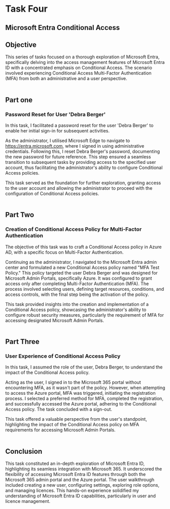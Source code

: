# Task Four

<h2>Microsoft Entra Conditional Access</h2>
<h2>Objective</h2>
 
This series of tasks focused on a thorough exploration of Microsoft Entra, specifically delving into the access management features of Microsoft Entra ID with a concentrated emphasis on Conditional Access. The scenario involved experiencing Conditional Access Multi-Factor Authentication (MFA) from both an administrative and a user perspective.
</br> 
</br>
 
<h2>Part one</h2>
<h3> Password Reset for User 'Debra Berger'</h3>
 
In this task, I facilitated a password reset for the user 'Debra Berger' to enable her initial sign-in for subsequent activities.</br> 

As the administrator, I utilised Microsoft Edge to navigate to https://entra.microsoft.com, where I signed in using administrative credentials. Following this, I reset Debra Berger's password, documenting the new password for future reference. This step ensured a seamless transition to subsequent tasks by providing access to the specified user account, thus facilitating the administrator's ability to configure Conditional Access policies.</br> 

This task served as the foundation for further exploration, granting access to the user account and allowing the administrator to proceed with the configuration of Conditional Access policies.
</br> 
</br>

<h2>Part Two</h2>
<h3>Creation of Conditional Access Policy for Multi-Factor Authentication</h3>

The objective of this task was to craft a Conditional Access policy in Azure AD, with a specific focus on Multi-Factor Authentication.</br>

Continuing as the administrator, I navigated to the Microsoft Entra admin center and formulated a new Conditional Access policy named "MFA Test Policy." This policy targeted the user Debra Berger and was designed for Microsoft Admin Portals, specifically Azure. It was configured to grant access only after completing Multi-Factor Authentication (MFA). The process involved selecting users, defining target resources, conditions, and access controls, with the final step being the activation of the policy. </br>

This task provided insights into the creation and implementation of a Conditional Access policy, showcasing the administrator's ability to configure robust security measures, particularly the requirement of MFA for accessing designated Microsoft Admin Portals.
</br>
</br>

<h2>Part Three</h2>
<h3>User Experience of Conditional Access Policy</h3>

In this task, I assumed the role of the user, Debra Berger, to understand the impact of the Conditional Access policy. </br> 

Acting as the user, I signed in to the Microsoft 365 portal without encountering MFA, as it wasn't part of the policy. However, when attempting to access the Azure portal, MFA was triggered, initiating the registration process. I selected a preferred method for MFA, completed the registration, and successfully accessed the Azure portal, adhering to the Conditional Access policy. The task concluded with a sign-out.</br> 

This task offered a valuable perspective from the user's standpoint, highlighting the impact of the Conditional Access policy on MFA requirements for accessing Microsoft Admin Portals.
</br>
</br>

<h2>Conclusion</h2>

This task constituted an in-depth exploration of Microsoft Entra ID, highlighting its seamless integration with Microsoft 365. It underscored the flexibility of accessing Microsoft Entra ID features through both the Microsoft 365 admin portal and the Azure portal. The user walkthrough included creating a new user, configuring settings, exploring role options, and managing licences. This hands-on experience solidified my understanding of Microsoft Entra ID capabilities, particularly in user and licence management.
</br>
</br>



